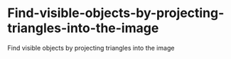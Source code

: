 # Find-visible-objects-by-projecting-triangles-into-the-image
Find visible objects by projecting triangles into the image
